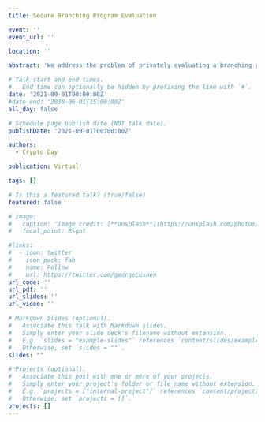 ```yaml
---
title: Secure Branching Program Evaluation

event: ''
event_url: ''

location: ''

abstract: 'We address the problem of privately evaluating a branching program on encrypted data. This scenario is a 2-party protocol consisting of a server and a client. The server privately holds a branching program which is a representation of a boolean function using a directed acyclic graph. The client holds a secret input to the branching program. The goal of the computation is to evaluate the client's input on the server program such that only the result is revealed to the client, and nothing is revealed to the server. To solve this problem Ishai-Paskin introduced a public-key encryption scheme that is based on Damgård-Jurik additively homomorphic encryption and has the property, that given a branching program P and an encryption c of an input y, it is possible to efficiently compute a succinct ciphertext c' corresponding to P(y). The entire computation is done by the server relying on the fact that Damgård-Jurik scheme has length-flexible ciphertexts which allows multiplications between ciphertexts of different sizes under the same encryption key. Although the decryption of the Damgård-Jurik scheme is theoretically efficient, the size of  and the decoding time depend on the depth of the branching program. In this paper, we propose a new scheme where the input is instead encrypted using fully homomorphic encryption and discuss different variants and optimizations. The entire computation is also done by the server but the size of the resulting ciphertext is independent of the depth of the program. We implement Ishai-Paskin and our scheme and show that the running time of our scheme is an order of magnitude smaller.'

# Talk start and end times.
#   End time can optionally be hidden by prefixing the line with `#`.
date: '2021-09-01T00:00:00Z'
#date_end: '2030-06-01T15:00:00Z'
all_day: false

# Schedule page publish date (NOT talk date).
publishDate: '2021-09-01T00:00:00Z'

authors:
  - Crypto Day

publication: Virtual

tags: []

# Is this a featured talk? (true/false)
featured: false

# image:
#   caption: 'Image credit: [**Unsplash**](https://unsplash.com/photos/bzdhc5b3Bxs)'
#   focal_point: Right

#links:
#  - icon: twitter
#    icon_pack: fab
#    name: Follow
#    url: https://twitter.com/georgecushen
url_code: ''
url_pdf: ''
url_slides: ''
url_video: ''

# Markdown Slides (optional).
#   Associate this talk with Markdown slides.
#   Simply enter your slide deck's filename without extension.
#   E.g. `slides = "example-slides"` references `content/slides/example-slides.md`.
#   Otherwise, set `slides = ""`.
slides: ""

# Projects (optional).
#   Associate this post with one or more of your projects.
#   Simply enter your project's folder or file name without extension.
#   E.g. `projects = ["internal-project"]` references `content/project/deep-learning/index.md`.
#   Otherwise, set `projects = []`.
projects: []
---
```

